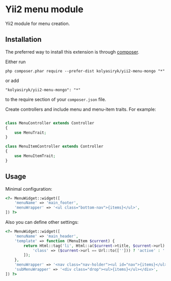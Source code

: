 Yii2 menu module
================
Yii2 module for menu creation.

Installation
------------

The preferred way to install this extension is through [composer](http://getcomposer.org/download/).

Either run

```
php composer.phar require --prefer-dist kolyasiryk/yii2-menu-mongo "*"
```

or add

```
"kolyasiryk/yii2-menu-mongo": "*"
```

to the require section of your `composer.json` file.

Create controllers and include menu and menu-item traits. For example:

```php

class MenuController extends Controller
{
    use MenuTrait;
}
```
```php
class MenuItemController extends Controller
{
    use MenuItemTrait;
}

```

Usage
-----

Minimal configuration:

```php
<?= MenuWidget::widget([
    'menuName' => 'main_footer',
    'menuWrapper' => '<ul class="bottom-nav">{items}</ul>',
]) ?>
```

Also you can define other settings:

```php
<?= MenuWidget::widget([
    'menuName' => 'main_header',
    'template' => function (MenuItem $current) {
        return Html::tag('li', Html::a($current->title, $current->url) . '{children}', [
            'class' => ($current->url == Url::to([''])) ? 'active' : '',
        ]);
    },
    'menuWrapper' => '<nav class="nav-holder"><ul id="nav">{items}</ul></nav>',
    'subMenuWrapper' => '<div class="drop"><ul>{items}</ul></div>',
]) ?>
```